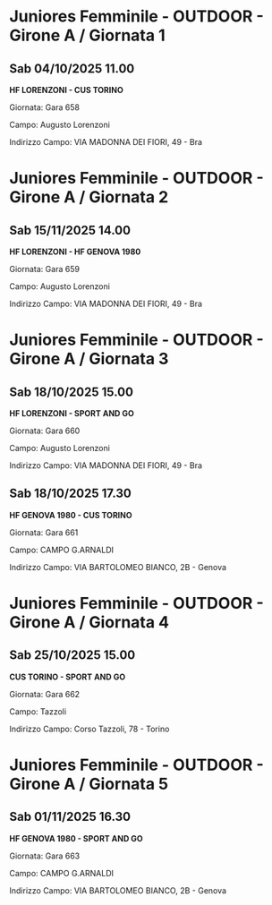 # Juniores Femminile - OUTDOOR  - Girone A / Giornata 1
## Sab 04/10/2025 11.00

<strong>HF LORENZONI - CUS TORINO</strong>

Giornata: Gara 658

Campo: Augusto Lorenzoni 

Indirizzo Campo:  VIA MADONNA DEI FIORI, 49 - Bra


# Juniores Femminile - OUTDOOR  - Girone A / Giornata 2
## Sab 15/11/2025 14.00

<strong>HF LORENZONI - HF GENOVA 1980</strong>

Giornata: Gara 659

Campo: Augusto Lorenzoni 

Indirizzo Campo:  VIA MADONNA DEI FIORI, 49 - Bra


# Juniores Femminile - OUTDOOR  - Girone A / Giornata 3
## Sab 18/10/2025 15.00

<strong>HF LORENZONI - SPORT AND GO</strong>

Giornata: Gara 660

Campo: Augusto Lorenzoni 

Indirizzo Campo:  VIA MADONNA DEI FIORI, 49 - Bra



## Sab 18/10/2025 17.30

<strong>HF GENOVA 1980 - CUS TORINO</strong>

Giornata: Gara 661

Campo: CAMPO G.ARNALDI 

Indirizzo Campo:  VIA BARTOLOMEO BIANCO, 2B - Genova


# Juniores Femminile - OUTDOOR  - Girone A / Giornata 4
## Sab 25/10/2025 15.00

<strong>CUS TORINO - SPORT AND GO</strong>

Giornata: Gara 662

Campo: Tazzoli 

Indirizzo Campo:  Corso Tazzoli, 78 - Torino


# Juniores Femminile - OUTDOOR  - Girone A / Giornata 5
## Sab 01/11/2025 16.30

<strong>HF GENOVA 1980 - SPORT AND GO</strong>

Giornata: Gara 663

Campo: CAMPO G.ARNALDI 

Indirizzo Campo:  VIA BARTOLOMEO BIANCO, 2B - Genova



